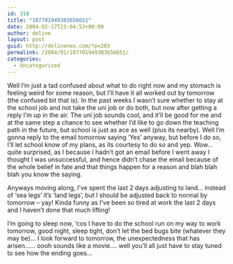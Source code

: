 ```yaml
---
id: 318
title: "107701949303656651"
date: 2004-02-17T23:04:53+00:00
author: deline
layout: post
guid: http://delineneo.com/?p=203
permalink: /2004/02/107701949303656651/
categories:
  - Uncategorized
---
```

Well I&#8217;m just a tad confused about what to do right now and my stomach is feeling weird for some reason, but I&#8217;ll have it all worked out by tomorrow (the confused bit that is). In the past weeks I wasn&#8217;t sure whether to stay at the school job and not take the uni job or do both, but now after getting a reply I&#8217;m up in the air. The uni job sounds cool, and it&#8217;ll be good for me and at the same step a chance to see whether I&#8217;d like to go down the teaching path in the future, but school is just as ace as well (plus its nearby). Well I&#8217;m gonna reply to the email tomorrow saying &#8216;Yes&#8217; anyway, but before I do so, I&#8217;ll let school know of my plans, as its courtesy to do so and yep. Wow&#8230; quite surprised, as I because I hadn&#8217;t got an email before I went away I thought I was unsuccessful, and hence didn&#8217;t chase the email because of the whole belief in fate and that things happen for a reason and blah blah blah you know the saying.

Anyways moving along, I&#8217;ve spent the last 2 days adjusting to land&#8230; instead of &#8216;sea legs&#8217; it&#8217;s &#8216;land legs&#8217;, but I should be adjusted back to normal by tomorrow &#8211; yay! Kinda funny as I&#8217;ve been so tired at work the last 2 days and I haven&#8217;t done that much lifting!

I&#8217;m going to sleep now, &#8216;cos I have to do the school run on my way to work tomorrow, good night, sleep tight, don&#8217;t let the bed bugs bite (whatever they may be)&#8230; I look forward to tomorrow, the unexpectedness that has arisen&#8230;&#8230; oooh sounds like a movie&#8230;. well you&#8217;ll all just have to stay tuned to see how the ending goes&#8230;